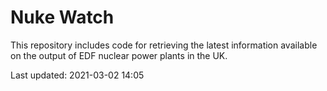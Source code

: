 # Nuke Watch

This repository includes code for retrieving the latest information available on the output of EDF nuclear power plants in the UK.

Last updated: 2021-03-02 14:05